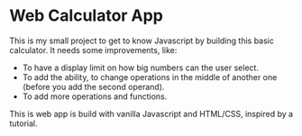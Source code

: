 # Web Calculator App
 This is my small project to get to know Javascript by building this basic calculator.
 It needs some improvements, like:
 - To have a display limit on how big numbers can the user select.
 - To add the ability, to change operations in the middle of another one (before you add the second operand).
 - To add more operations and functions.

This is web app is build with vanilla Javascript and HTML/CSS, inspired by a tutorial.
